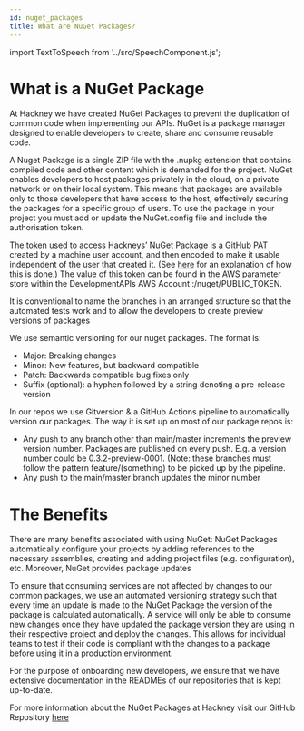 ```yaml
---
id: nuget_packages
title: What are NuGet Packages?
---
```


import TextToSpeech from '../src/SpeechComponent.js';

<TextToSpeech>

# What is a NuGet Package

At Hackney we have created NuGet Packages to prevent the duplication of common code when implementing our APIs. NuGet is a package manager designed to enable developers to create, share and consume reusable code.

A Nuget Package is a single ZIP file with the .nupkg extension that contains compiled code and other content which is demanded for the project. NuGet enables developers to host packages privately in the cloud, on a private network or on their local system. This means that packages are available only to those developers that have access to the host, effectively securing the packages for a specific group of users. To use the package in your project you must add or update the NuGet.config file and include the authorisation token.

The token used to access Hackneys’ NuGet Package is a GitHub PAT created by a machine user account, and then encoded to make it usable independent of the user that created it. (See [here](https://github.community/t/download-from-github-package-registry-without-authentication/14407/111) for an explanation of how this is done.) The value of this token can be found in the AWS parameter store within the DevelopmentAPIs AWS Account :/nuget/PUBLIC_TOKEN.

It is conventional to name the branches in an arranged structure so that the automated tests work and to allow the developers to create preview versions of packages 

We use semantic versioning for our nuget packages. The format is:
* Major: Breaking changes
* Minor: New features, but backward compatible
* Patch: Backwards compatible bug fixes only
* Suffix (optional): a hyphen followed by a string denoting a pre-release version

In our repos we use Gitversion & a GitHub Actions pipeline to automatically version our packages. The way it is set up on most of our package repos is:

* Any push to any branch other than main/master increments the preview version number. Packages are published on every push. E.g. a version number could be 0.3.2-preview-0001. (Note: these branches must follow the pattern feature/(something) to be picked up by the pipeline.
* Any push to the main/master branch updates the minor number


# The Benefits

There are many benefits associated with using NuGet: NuGet Packages automatically configure your projects by adding references to the necessary assemblies, creating and adding project files (e.g. configuration), etc. Moreover, NuGet provides package updates 

To ensure that consuming services are not affected by changes to our common packages, we use an automated versioning strategy such that every time an update is made to the NuGet Package the version of the package is calculated automatically. A service will only be able to consume new changes once they have updated the package version they are using in their respective project and deploy the changes. This allows for individual teams to test if their code is compliant with the changes to a package before using it in a production environment. 

For the purpose of onboarding new developers, we ensure that we have extensive documentation in the READMEs of our repositories that is kept up-to-date.

For more information about the NuGet Packages at Hackney visit our GitHub Repository [here](https://github.com/LBHackney-IT/lbh-core)
</TextToSpeech>